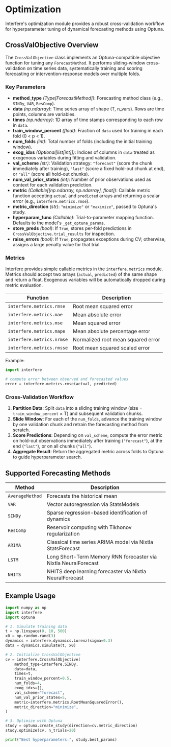 # Optimization

Interfere's optimization module provides a robust cross-validation workflow for hyperparameter tuning of dynamical forecasting methods using Optuna.

## CrossValObjective Overview

The `CrossValObjective` class implements an Optuna-compatible objective function for tuning any `ForecastMethod`. It performs sliding-window cross-validation on time series data, systematically training and scoring forecasting or intervention-response models over multiple folds.

### Key Parameters

- **method_type** *(Type[ForecastMethod])*: Forecasting method class (e.g., `SINDy`, `VAR`, `ResComp`).
- **data** *(np.ndarray)*: Time series array of shape (T, n_vars). Rows are time points, columns are variables.
- **times** *(np.ndarray)*: 1D array of time stamps corresponding to each row in `data`.
- **train_window_percent** *(float)*: Fraction of `data` used for training in each fold (0 < p < 1).
- **num_folds** *(int)*: Total number of folds (including the initial training window).
- **exog_idxs** *(Optional[list[int]])*: Indices of columns in `data` treated as exogenous variables during fitting and validation.
- **val_scheme** *(str)*: Validation strategy: `"forecast"` (score the chunk immediately after training), `"last"` (score a fixed hold-out chunk at end), or `"all"` (score all hold-out chunks).
- **num_val_prior_states** *(int)*: Number of prior observations used as context for each validation prediction.
- **metric** *(Callable[[np.ndarray, np.ndarray], float])*: Callable metric function accepting `actual` and `predicted` arrays and returning a scalar error (e.g., `interfere.metrics.rmse`).
- **metric_direction** *(str)*: `"minimize"` or `"maximize"`, passed to Optuna's study.
- **hyperparam_func** *(Callable)*: Trial-to-parameter mapping function. Defaults to the model's `_get_optuna_params`.
- **store_preds** *(bool)*: If `True`, stores per-fold predictions in `CrossValObjective.trial_results` for inspection.
- **raise_errors** *(bool)*: If `True`, propagates exceptions during CV; otherwise, assigns a large penalty value for that trial.

### Metrics

Interfere provides simple callable metrics in the `interfere.metrics` module. Metrics should accept two arrays (`actual`, `predicted`) of the same shape and return a float. Exogenous variables will be automatically dropped during metric evaluation.

| Function                       | Description                                    |
|--------------------------------|------------------------------------------------|
| `interfere.metrics.rmse`       | Root mean squared error                        |
| `interfere.metrics.mae`        | Mean absolute error                            |
| `interfere.metrics.mse`        | Mean squared error                             |
| `interfere.metrics.mape`       | Mean absolute percentage error                 |
| `interfere.metrics.nrmse`      | Normalized root mean squared error             |
| `interfere.metrics.rmsse`      | Root mean squared scaled error                 |

Example:

```python
import interfere

# compute error between observed and forecasted values
error = interfere.metrics.rmse(actual, predicted)
```

### Cross-Validation Workflow

1. **Partition Data**: Split `data` into a sliding training window (size = `train_window_percent` × T) and subsequent validation chunks.
2. **Slide Window**: For each of the `num_folds`, advance the training window by one validation chunk and retrain the forecasting method from scratch.
3. **Score Predictions**: Depending on `val_scheme`, compute the error metric on hold-out observations immediately after training (`"forecast"`), at the end (`"last"`), or on all chunks (`"all"`).
4. **Aggregate Result**: Return the aggregated metric across folds to Optuna to guide hyperparameter search.

## Supported Forecasting Methods

| Method            | Description                                        |
|-------------------|----------------------------------------------------|
| `AverageMethod`   | Forecasts the historical mean                       |
| `VAR`             | Vector autoregression via StatsModels               |
| `SINDy`           | Sparse regression-based identification of dynamics  |
| `ResComp`         | Reservoir computing with Tikhonov regularization    |
| `ARIMA`           | Classical time series ARIMA model via Nixtla StatsForecast |
| `LSTM`            | Long Short-Term Memory RNN forecaster via Nixtla NeuralForecast |
| `NHITS`           | NHITS deep learning forecaster via Nixtla NeuralForecast |

## Example Usage

```python
import numpy as np
import interfere
import optuna

# 1. Simulate training data
t = np.linspace(0, 10, 500)
x0 = np.random.rand(3)
dynamics = interfere.dynamics.Lorenz(sigma=0.3)
data = dynamics.simulate(t, x0)

# 2. Initialize CrossValObjective
cv = interfere.CrossValObjective(
    method_type=interfere.SINDy,
    data=data,
    times=t,
    train_window_percent=0.5,
    num_folds=4,
    exog_idxs=[],
    val_scheme="forecast",
    num_val_prior_states=5,
    metric=interfere.metrics.RootMeanSquaredError(),
    metric_direction="minimize",
)

# 3. Optimize with Optuna
study = optuna.create_study(direction=cv.metric_direction)
study.optimize(cv, n_trials=20)

print("Best hyperparameters:", study.best_params)
``` 